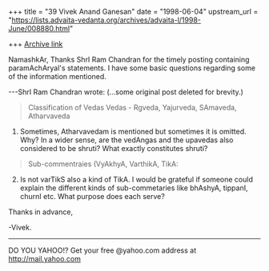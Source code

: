 +++
title = "39 Vivek Anand Ganesan"
date = "1998-06-04"
upstream_url = "https://lists.advaita-vedanta.org/archives/advaita-l/1998-June/008880.html"

+++
[Archive link](https://lists.advaita-vedanta.org/archives/advaita-l/1998-June/008880.html)

NamashkAr,
   Thanks ShrI Ram Chandran for the timely posting containing
paramAchAryal's statements.  I have some basic questions regarding
some of the information mentioned.

---ShrI Ram Chandran <chandran at ECON.AG.GOV> wrote:
  (...some original post deleted for brevity.)
> Classification of Vedas
> Vedas - Rgveda, Yajurveda, SAmaveda, Atharvaveda

1. Sometimes, Atharvavedam is mentioned but sometimes it is omitted.
   Why?  In a wider sense, are the vedAngas and the upavedas also
 considered to be shruti?  What exactly constitutes shruti?

> Sub-commentraies (VyAkhyA, VarthikA, TikA:

2.  Is not varTikS also a kind of TikA.  I would be grateful if someone
   could explain the different kinds of sub-commetaries like bhAshyA,
   tippanI, churnI etc.  What purpose does each serve?

Thanks in advance,

-Vivek.

_________________________________________________________
DO YOU YAHOO!?
Get your free @yahoo.com address at http://mail.yahoo.com

